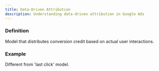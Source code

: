 ```yaml
---
title: Data-Driven Attribution
description: Understanding data-driven attribution in Google Ads
---
```


### Definition
Model that distributes conversion credit based on actual user interactions.

### Example
Different from 'last click' model.